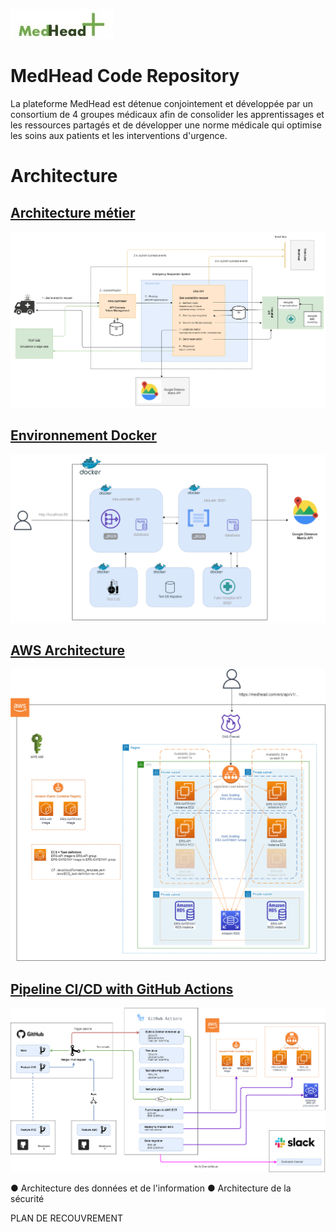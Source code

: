 ![MedHead Logo](./docs/images/medhead_logo.png)

# MedHead Code Repository

La plateforme MedHead est détenue conjointement et développée par un consortium de 4 groupes médicaux afin de consolider les apprentissages et les ressources partagés et de développer une norme médicale qui optimise les soins aux patients et les interventions d'urgence.


# Architecture

## [Architecture métier](./docs/Architecture_metier.md)

[![Architecture métier](./docs/images/Architecture_metier.png)](./docs/Architecture_metier.md)


## [Environnement Docker](./docs/Docker_Environnement.md)

[![Architecture logicielle](./docs/images/Docker_Environnement.png)](./docs/Docker_Environnement.md)


## [AWS Architecture](./docs/AWS_Architecture.md)

[![Architecture AWS](./docs/images/AWS_Architecture.png)](./docs/AWS_Architecture.md)


## [Pipeline CI/CD with GitHub Actions](./docs/AWS_Architecture.md)

[![Architecture AWS](./docs/images/GitHubActions_pipeline.png)](./docs/GitHubActions_pipeline.md)


● Architecture des données et de l'information
● Architecture de la sécurité

PLAN DE RECOUVREMENT
